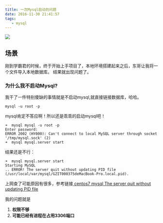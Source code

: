 ```yaml
---
title: 一次Mysql启动的问题
date: 2016-11-30 21:41:57
tags:
   - mysql
---
```

<img src="https://timgsa.baidu.com/timg?image&quality=80&size=b9999_10000&sec=1510990565602&di=37b1bf367448a2658f08562d8d2cab33&imgtype=0&src=http%3A%2F%2Fm.tuniucdn.com%2Ffb2%2Ft1%2FG2%2FM00%2F02%2F2B%2FCii-T1gphFyIQHX6ACwnIkU26YMAAEZ0gAAAAAALCc6522_w500_h280_c1_t0.jpg" />

## 场景
刚到学霸君的时候，终于开始上手项目了，本地环境搭建起来之后，东哥让我将一个文件导入本地数据库。
结果就出现问题了。
<!-- more -->
### 为什么我不启动Mysql?
我干了一件特别傻缺的事情就是不启动mysql,就直接链接数据库，哈哈。

```
mysql -u root -p
```

mysql肯定不答应啊！所以还是乖乖的启动mysql吧！
```
➜  mysql mysql -u root -p
Enter password:
ERROR 2002 (HY000): Can't connect to local MySQL server through socket '/tmp/mysql.sock' (2)
➜  mysql mysql.server start
```
结果还是不行：
```
➜  mysql mysql.server start
Starting MySQL
.. ERROR! The server quit without updating PID file (/usr/local/var/mysql/GZIT000375deMacBook-Pro.local.pid).
```
上网查了可能原因有很多，参考链接[ centos7 mysql The server quit without updating PID file](http://blog.csdn.net/caiyaodeng/article/details/45937183)

我的问题就是
1. **权限不够**
2. **可能已经有进程在占用3306端口**

